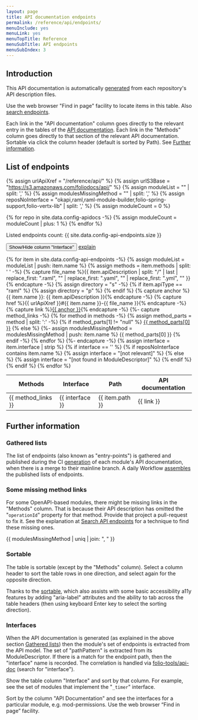 ```yaml
---
layout: page
title: API documentation endpoints
permalink: /reference/api/endpoints/
menuInclude: yes
menuLink: yes
menuTopTitle: Reference
menuSubTitle: API endpoints
menuSubIndex: 3
---
```


## Introduction

This API documentation is automatically [generated](#gathered-lists) from each repository's API description files.

Use the web browser "Find in page" facility to locate items in this table. Also [search endpoints](/search-endpoints/).

Each link in the "API documentation" column goes directly to the relevant entry in the tables of the [API documentation](/reference/api/).
Each link in the "Methods" column goes directly to that section of the relevant API documentation.
Sortable via click the column header (default is sorted by Path).
See [Further information](#further-information).

## List of endpoints

{% assign urlApiXref = "/reference/api/" %}
{% assign urlS3Base = "https://s3.amazonaws.com/foliodocs/api/" %}
{% assign moduleList = "" | split: ',' %}
{% assign modulesMissingMethod = "" | split: ',' %}
{% assign reposNoInterface = "okapi,raml,raml-module-builder,folio-spring-support,folio-vertx-lib" | split: ',' %}
{% assign moduleCount = 0 %}

{% for repo in site.data.config-apidocs -%}
  {% assign moduleCount = moduleCount | plus: 1 %}
{% endfor %}

Listed endpoints count: {{ site.data.config-api-endpoints.size }}

<button type="button" data-column="#ep-interface">Show/Hide column "Interface"</button>
  [explain](#interfaces)

<table class="sortable asc">
  <thead>
    <tr>
      <th title="Endpoint methods" class="no-sort"> Methods </th>
      <th id="ep-interface" title="Endpoint interface" class="hidden-column"> Interface </th>
      <th id="ep-path" title="Endpoint path"> Path </th>
      <th id="api-doc" title="API documentation"> API documentation </th>
    </tr>
  </thead>
  <tbody>
{% for item in site.data.config-api-endpoints -%}
  {% assign moduleList = moduleList | push: item.name %}
  {% assign methods = item.methods | split: ' ' -%}
  {% capture file_name %}{{ item.apiDescription | split: "/" | last | replace_first: ".raml", "" | replace_first: ".yaml", "" | replace_first: ".yml", "" }}{% endcapture -%}
  {% assign directory = "s" -%}
  {% if item.apiType == "raml" %}
    {% assign directory = "p" %}
  {% endif %}
  {% capture anchor %}{{ item.name }}: {{ item.apiDescription }}{% endcapture -%}
  {% capture href %}{{ urlApiXref }}#{{ item.name }}-{{ file_name }}{% endcapture -%}
  {% capture link %}<a href="{{ href }}">{{ anchor }}</a>{% endcapture -%}
  {%- capture method_links -%}
    {% for method in methods -%}
      {% assign method_parts = method | split: ':' -%}
      {% if method_parts[1] != "null" %}
        <a href="{{ urlS3Base }}{{ item.name }}/{{ directory }}/{{ file_name }}.html#{{ method_parts[1] }}">{{ method_parts[0] }}</a>
      {% else %}
        {%- assign modulesMissingMethod = modulesMissingMethod | push: item.name %}
        {{ method_parts[0] }}
      {% endif -%}
    {% endfor %}
  {%- endcapture -%}
  {% assign interface = item.interface | strip %}
  {% if interface == '' %}
    {% if reposNoInterface contains item.name %}
      {% assign interface = "[not relevant]" %}
    {% else %}
      {% assign interface = "[not found in ModuleDescriptor]" %}
    {% endif %}
  {% endif %}
  <tr>
    <td> {{ method_links }} </td>
    <td class="hidden-column"> {{ interface }} </td>
    <td> {{ item.path }} </td>
    <td> {{ link }} </td>
  </tr>
{% endfor %}
  </tbody>
</table>
<link href="https://cdn.jsdelivr.net/gh/tofsjonas/sortable@3.2.3/sortable-base.min.css" rel="stylesheet" />
<link href="https://cdn.jsdelivr.net/gh/tofsjonas/sortable@3.2.3/sortable.min.css" rel="stylesheet" />
<script src="https://cdn.jsdelivr.net/npm/sortable-tablesort@3.2.3/sortable.min.js"></script>
<script src="https://cdn.jsdelivr.net/npm/sortable-tablesort@3.2.3/sortable.a11y.min.js"></script>
<script>
  window.addEventListener('load', function () {
    const el = document.getElementById('ep-path')
    if (el) {
      el.click()
    }
  })
// https://codereview.stackexchange.com/a/83847
// Flambino 2015-03-11 https://creativecommons.org/licenses/by-sa/3.0/
// global click handler for any element with a "data-column" attribute
$("[data-column]").on("click", function () {
  var button = $(this),                   // the element that was clicked
      header = $(button.data("column")),  // the cell referenced by the button
      table = header.closest("table"),    // the table in which the cell resides
      index = header.index() + 1,         // convert to CSS's 1-based indexing
      selector = "tbody tr td:nth-child(" + index + ")",  // selector for all body cells in the column
      column = table.find(selector).add(header); // all cells in the column

  // toggle the "hidden" class on all the column cells
  column.toggleClass("hidden-column");
});
</script>

## Further information

### Gathered lists

The list of endpoints (also known as "entry-points") is gathered and published during the CI [generation](/reference/api/#generated-during-ci) of each module's API documentation, when there is a merge to their mainline branch.
A daily Workflow [assembles](/reference/api/#explain-gather-config) the published lists of endpoints.

### Some missing method links

For some OpenAPI-based modules, there might be missing links in the "Methods" column.
That is because their API description has omitted the "`operationId`" property for that method.
Provide that project a pull-request to fix it.
See the explanation at [Search API endpoints](/search-endpoints/#some-missing-method-links) for a technique to find these missing ones.

{{ modulesMissingMethod | uniq | join: ", " }}

### Sortable

The table is sortable (except by the "Methods" column).
Select a column header to sort the table rows in one direction, and select again for the opposite direction.

Thanks to the [sortable](https://github.com/tofsjonas/sortable), which also assists with some basic accessibility a11y features by adding "aria-label" attributes and the ability to tab across the table headers (then using keyboard Enter key to select the sorting direction).

### Interfaces

When the API documentation is generated (as explained in the above section [Gathered lists](#gathered-lists)) then the module's set of endpoints is extracted from the API model.
The set of "pathPattern" is extracted from its ModuleDescriptor.
If there is a match for the endpoint path, then the "interface" name is recorded.
The correlation is handled via [folio-tools/api-doc](https://github.com/folio-org/folio-tools/blob/master/api-doc/api_doc.py) (search for "interface").

Show the table column "Interface" and sort by that column.
For example, see the set of modules that implement the "`_timer`" interface.

Sort by the column "API Documentation" and see the interfaces for a particular module, e.g. mod-permissions. Use the web browser “Find in page” facility.

<div class="folio-spacer-content"></div>
